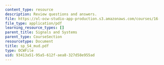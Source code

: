 ```yaml
---
content_type: resource
description: Review questions and answers.
file: https://ol-ocw-studio-app-production.s3.amazonaws.com/courses/16-01-unified-engineering-i-ii-iii-iv-fall-2005-spring-2006/93413a5195a5612faea8327d58e955ad_sp_S4_mud.pdf
file_type: application/pdf
learning_resource_types: []
parent_title: Signals and Systems
parent_type: CourseSection
resourcetype: Document
title: sp_S4_mud.pdf
type: OCWFile
uid: 93413a51-95a5-612f-aea8-327d58e955ad
---
```

